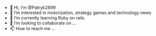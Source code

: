 - 👋 Hi, I’m @Patryk2899
- 👀 I’m interested in motorization, strategy games and technology news
- 🌱 I’m currently learning Ruby on rails
- 💞️ I’m looking to collaborate on ...
- 📫 How to reach me ...

<!---
Patryk2899/Patryk2899 is a ✨ special ✨ repository because its `README.md` (this file) appears on your GitHub profile.
You can click the Preview link to take a look at your changes.
--->
